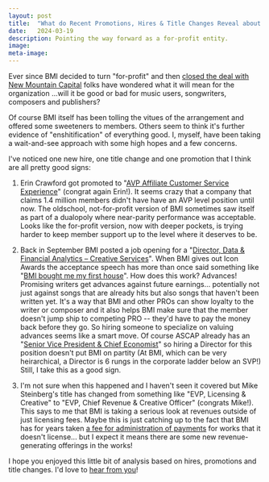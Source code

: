 ```yaml
---
layout: post
title:  "What do Recent Promotions, Hires & Title Changes Reveal about BMI?"
date:   2024-03-19
description: Pointing the way forward as a for-profit entity.
image:
meta-image: 
---
```


<p class="intro"><span class="dropcap">E</span>ver since BMI decided to turn "for-profit" and then <a href="https://www.bmi.com/press/entry/589541">closed the deal with New Mountain Capital</a> folks have wondered what it will mean for the organization …will it be good or bad for music users, songwriters, composers and publishers?</p>

Of course BMI itself has been tolling the vitues of the arrangement and offered some sweeteners to members.  Others seem to think it's further evidence of "enshitification" of everything good.  I, myself, have been taking a wait-and-see approach with some high hopes and a few concerns.

I've noticed one new hire, one title change and one promotion that I think are all pretty good signs:

1. Erin Crawford got promoted to "[AVP Affiliate Customer Service Experience](https://www.bmi.com/about/leadership#:~:text=Financial%20Analysis%20%E2%80%93%20Licensing-,Erin%20Crawford,-AVP%20Affiliate%20Customer)" (congrat again Erin!).  It seems crazy that a company that claims 1.4 million members didn't have have an AVP level position until now.  The oldschool, not-for-profit version of BMI sometimes saw itself as part of a dualopoly where near-parity performance was acceptable.  Looks like the for-profit version, now with deeper pockets, is trying harder to keep member support up to the level where it deserves to be.

2. Back in September BMI posted a job opening for a "[Director, Data & Financial Analytics – Creative Services](https://www.glassdoor.com/job-listing/director-data-and-financial-analytics-%E2%80%93-creative-services-broadcast-music-inc-JV_IC1146821_KO0,57_KE58,77.htm?jl=1008886168537)".  When BMI gives out Icon Awards the acceptance speech has more than once said something like "[BMI bought me my first house](https://news.yahoo.com/composer-alexandre-desplat-disney-chris-montan-honored-bmi-184651973.html#:~:text=BMI%20bought%20me%20my%20first%20house)".  How does this work?  Advances!  Promising writers get advances against future earnings… potentially not just against songs that are already hits but also songs that haven't been written yet.  It's a way that BMI and other PROs can show loyalty to the writer or composer and it also helps BMI make sure that the member doesn't jump ship to competing PRO -- they'd have to pay the money back before they go. So hiring someone to specialize on valuing advances seems like a smart move.  Of course ASCAP already has an "[Senior Vice President & Chief Economist](https://www.ascap.com/about-us/team#:~:text=Senior%20Vice%20President%20%26%20Chief%20Economist)" so hiring a Director for this position doesn't put BMI on partity (At BMI, which can be very heirarchical, a Director is 6 rungs in the corporate ladder below an SVP!)  Still, I take this as a good sign.

3. I'm not sure when this happened and I haven't seen it covered but Mike Steinberg's title has changed from something like "EVP, Licensing & Creative" to "EVP, Chief Revenue & Creative Officer" (congrats Mike!).  This says to me that BMI is taking a serious look at revenues outside of just licensing fees.  Maybe this is just catching up to the fact that BMI has for years taken [a fee for administration of payments](https://www.bmi.com/press/entry/585805#:~:text=distributions%20from%20direct%20deals%20that%20BMI%20administers%20for%20its%20publisher%20and%20digital%20service%20provider%20clients) for works that it doesn't license... but I expect it means there are some new revenue-generating offerings in the works!

I hope you enjoyed this little bit of analysis based on hires, promotions and title changes.  I'd love to <a href="mailto:ripley@me.com">hear from you</a>!

